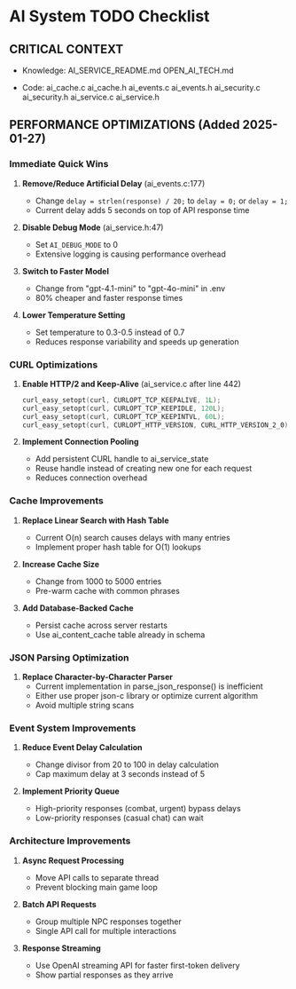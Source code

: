 # AI System TODO Checklist

## CRITICAL CONTEXT
 - Knowledge:
 AI_SERVICE_README.md
 OPEN_AI_TECH.md

 - Code:
 ai_cache.c
 ai_cache.h
 ai_events.c
 ai_events.h
 ai_security.c
 ai_security.h
 ai_service.c
 ai_service.h

## PERFORMANCE OPTIMIZATIONS (Added 2025-01-27)

### Immediate Quick Wins
1. **Remove/Reduce Artificial Delay** (ai_events.c:177)
   - Change `delay = strlen(response) / 20;` to `delay = 0;` or `delay = 1;`
   - Current delay adds 5 seconds on top of API response time

2. **Disable Debug Mode** (ai_service.h:47)
   - Set `AI_DEBUG_MODE` to 0
   - Extensive logging is causing performance overhead

3. **Switch to Faster Model**
   - Change from "gpt-4.1-mini" to "gpt-4o-mini" in .env
   - 80% cheaper and faster response times

4. **Lower Temperature Setting**
   - Set temperature to 0.3-0.5 instead of 0.7
   - Reduces response variability and speeds up generation

### CURL Optimizations
1. **Enable HTTP/2 and Keep-Alive** (ai_service.c after line 442)
   ```c
   curl_easy_setopt(curl, CURLOPT_TCP_KEEPALIVE, 1L);
   curl_easy_setopt(curl, CURLOPT_TCP_KEEPIDLE, 120L);
   curl_easy_setopt(curl, CURLOPT_TCP_KEEPINTVL, 60L);
   curl_easy_setopt(curl, CURLOPT_HTTP_VERSION, CURL_HTTP_VERSION_2_0);
   ```

2. **Implement Connection Pooling**
   - Add persistent CURL handle to ai_service_state
   - Reuse handle instead of creating new one for each request
   - Reduces connection overhead

### Cache Improvements
1. **Replace Linear Search with Hash Table**
   - Current O(n) search causes delays with many entries
   - Implement proper hash table for O(1) lookups

2. **Increase Cache Size**
   - Change from 1000 to 5000 entries
   - Pre-warm cache with common phrases

3. **Add Database-Backed Cache**
   - Persist cache across server restarts
   - Use ai_content_cache table already in schema

### JSON Parsing Optimization
1. **Replace Character-by-Character Parser**
   - Current implementation in parse_json_response() is inefficient
   - Either use proper json-c library or optimize current algorithm
   - Avoid multiple string scans

### Event System Improvements
1. **Reduce Event Delay Calculation**
   - Change divisor from 20 to 100 in delay calculation
   - Cap maximum delay at 3 seconds instead of 5

2. **Implement Priority Queue**
   - High-priority responses (combat, urgent) bypass delays
   - Low-priority responses (casual chat) can wait

### Architecture Improvements
1. **Async Request Processing**
   - Move API calls to separate thread
   - Prevent blocking main game loop

2. **Batch API Requests**
   - Group multiple NPC responses together
   - Single API call for multiple interactions

3. **Response Streaming**
   - Use OpenAI streaming API for faster first-token delivery
   - Show partial responses as they arrive

